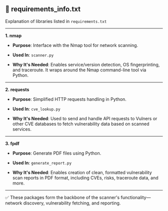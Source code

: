 ## 📄 requirements_info.txt
Explanation of libraries listed in `requirements.txt`

---

**1. nmap**
- **Purpose**: Interface with the Nmap tool for network scanning.

- **Used In**: `scanner.py`

- **Why It's Needed**: Enables service/version detection, OS fingerprinting, and traceroute. It wraps around the Nmap command-line tool via Python.

---

**2. requests**
- **Purpose**: Simplified HTTP requests handling in Python.

- **Used In**: `cve_lookup.py`

- **Why It's Needed**: Used to send and handle API requests to Vulners or other CVE databases to fetch vulnerability data based on scanned services.

---

**3. fpdf**

- **Purpose**: Generate PDF files using Python.

- **Used In**: `generate_report.py`

- **Why It's Needed**: Enables creation of clean, formatted vulnerability scan reports in PDF format, including CVEs, risks, traceroute data, and more.


---


✅ These packages form the backbone of the scanner's functionality—network discovery, vulnerability fetching, and reporting.